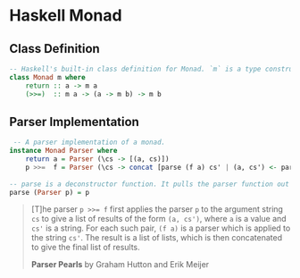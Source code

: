 # Haskell Monad

## Class Definition

```haskell
-- Haskell's built-in class definition for Monad. `m` is a type constructor.
class Monad m where
    return :: a -> m a
    (>>=)  :: m a -> (a -> m b) -> m b
```

## Parser Implementation

```haskell
 -- A parser implementation of a monad.
instance Monad Parser where
    return a = Parser (\cs -> [(a, cs)])
    p >>=  f = Parser (\cs -> concat [parse (f a) cs' | (a, cs') <- parse p cs])
    
-- parse is a deconstructor function. It pulls the parser function out of the Parser data type.
parse (Parser p) = p
```
> [T]he parser `p >>= f` first applies the parser `p` to the argument string `cs` 
> to give a list of results of the form `(a, cs')`, where `a` is a value and `cs'` 
> is a string. For each such pair, `(f a)` is a parser which is applied to the 
> string `cs'`. The result is a list of lists, which is then concatenated to 
> give the final list of results.
>
> **Parser Pearls** by Graham Hutton and Erik Meijer
